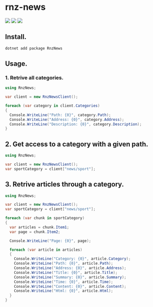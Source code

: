 # rnz-news

[![](https://img.shields.io/nuget/v/RnzNews)](https://www.nuget.org/packages/RnzNews/)
![](https://img.shields.io/pypi/l/rnz-news)
![](https://img.shields.io/nuget/dt/RnzNews)

## Install.

```bash
dotnet add package RnzNews
```

## Usage.

### 1. Retrive all categories.

```cs
using RnzNews;

var client = new RnzNewsClient();

foreach (var category in client.Categories)
{
  Console.WriteLine("Path: {0}", category.Path);
  Console.WriteLine("Address: {0}", category.Address);
  Console.WriteLine("Description: {0}", category.Description);
}
```

## 2. Get access to a category with a given path.

```cs
using RnzNews;

var client = new RnzNewsClient();
var sportCategory = client["news/sport"];
```

## 3. Retrive articles through a category.

```cs
using RnzNews;

var client = new RnzNewsClient();
var sportCategory = client["news/sport"];

foreach (var chunk in sportCategory)
{
  var articles = chunk.Item1;
  var page = chunk.Item2;

  Console.WriteLine("Page: {0}", page);

  foreach (var article in articles)
  {
    Console.WriteLine("Category: {0}", article.Category);
    Console.WriteLine("Path: {0}", article.Path);
    Console.WriteLine("Address: {0}", article.Address);
    Console.WriteLine("Title: {0}", article.Title);
    Console.WriteLine("Summary: {0}", article.Summary);
    Console.WriteLine("Time: {0}", article.Time);
    Console.WriteLine("Content: {0}", article.Content);
    Console.WriteLine("Html: {0}", article.Html);
  }
}
```
